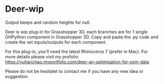 # Deer-wip
Output beeps and random heights for null.

Deer is wip plug-in for Grasshopper 3D, each branches are for 1 single GHPython component in Grasshopper 3D.
Copy and paste the .py code and create the set inputs/outputs for each component.

For this plug-in, you'll need the latest Rhinoceros 7 (prefer in Mac).
For more details please visit my profolio: https://yuhanchao.myportfolio.com/deer-an-optimisation-for-osm-data

Please do not be hesitatet to contact me if you have any new idea or suggestion.

